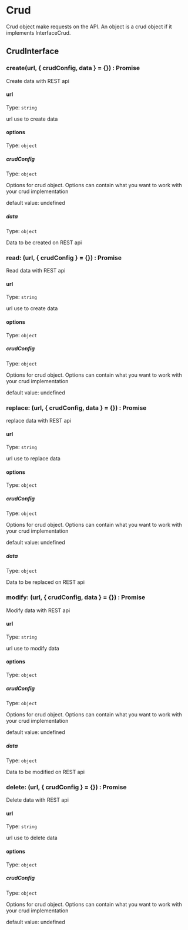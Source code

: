 # Crud

Crud object make requests on the API. An object is a crud object if it implements InterfaceCrud.


## CrudInterface

### create(url, { crudConfig, data } = {}) : Promise

 Create data with REST api

 #### url
 Type: ```string```

 url use to create data

 #### options
 Type: ```object```

 ##### crudConfig
 Type: ```object```

 Options for crud object. Options can contain what you want to work with your crud implementation

 default value: undefined

 ##### data
 Type: ```object```

 Data to be created on REST api


### read: (url, { crudConfig } = {}) : Promise

 Read data with REST api

 #### url
 Type: ```string```

 url use to create data

 #### options
 Type: ```object```

 ##### crudConfig
 Type: ```object```

 Options for crud object. Options can contain what you want to work with your crud implementation

 default value: undefined

### replace: (url, { crudConfig, data } = {}) : Promise

 replace data with REST api

 #### url
 Type: ```string```

 url use to replace data

 #### options
 Type: ```object```

 ##### crudConfig
 Type: ```object```

 Options for crud object. Options can contain what you want to work with your crud implementation

 default value: undefined

 ##### data
 Type: ```object```

 Data to be replaced on REST api

### modify: (url, { crudConfig, data } = {}) : Promise

 Modify data with REST api

 #### url
 Type: ```string```

 url use to modify data

 #### options
 Type: ```object```

 ##### crudConfig
 Type: ```object```

 Options for crud object. Options can contain what you want to work with your crud implementation

 default value: undefined

 ##### data
 Type: ```object```

 Data to be modified on REST api

### delete: (url, { crudConfig } = {}) : Promise

 Delete data with REST api

 #### url
 Type: ```string```

 url use to delete data

 #### options
 Type: ```object```

 ##### crudConfig
 Type: ```object```

 Options for crud object. Options can contain what you want to work with your crud implementation

 default value: undefined
